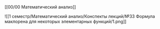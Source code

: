 [[00/00 Математический анализ]]

![[1 семестр/Математический анализ/Конспекты лекций/№33 Формула маклорена для некоторых элементарных функций/1.png]]